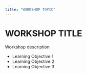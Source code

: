 ```yaml
---
title: "WORKSHOP TOPIC"
---
```


# WORKSHOP TITLE

Workshop description  

* Learning Objective 1
* Learning Objective 2
* Learning Objective 3
